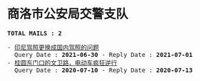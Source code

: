 # 商洛市公安局交警支队
<pre><b>TOTAL MAILS : 2</b></pre>
<pre>
- <a href="../../categories/mails/7431.md">印尼驾照更换成国内驾照的问题</a><br/>  Query Date : <b>2021-06-30</b> - Reply Date : <b>2021-07-01</b>
- <a href="../../categories/mails/6154.md">桂圆东门口的文卫路，电动车疯狂逆行</a><br/>  Query Date : <b>2020-07-10</b> - Reply Date : <b>2020-07-13</b>
</pre>
